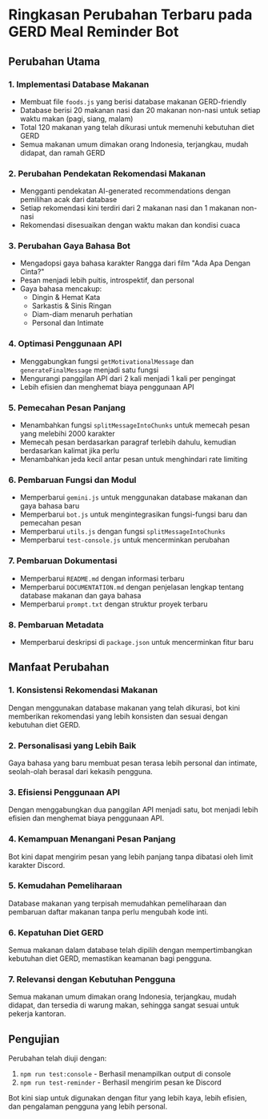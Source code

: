 # Ringkasan Perubahan Terbaru pada GERD Meal Reminder Bot

## Perubahan Utama

### 1. Implementasi Database Makanan
- Membuat file `foods.js` yang berisi database makanan GERD-friendly
- Database berisi 20 makanan nasi dan 20 makanan non-nasi untuk setiap waktu makan (pagi, siang, malam)
- Total 120 makanan yang telah dikurasi untuk memenuhi kebutuhan diet GERD
- Semua makanan umum dimakan orang Indonesia, terjangkau, mudah didapat, dan ramah GERD

### 2. Perubahan Pendekatan Rekomendasi Makanan
- Mengganti pendekatan AI-generated recommendations dengan pemilihan acak dari database
- Setiap rekomendasi kini terdiri dari 2 makanan nasi dan 1 makanan non-nasi
- Rekomendasi disesuaikan dengan waktu makan dan kondisi cuaca

### 3. Perubahan Gaya Bahasa Bot
- Mengadopsi gaya bahasa karakter Rangga dari film "Ada Apa Dengan Cinta?"
- Pesan menjadi lebih puitis, introspektif, dan personal
- Gaya bahasa mencakup:
  - Dingin & Hemat Kata
  - Sarkastis & Sinis Ringan
  - Diam-diam menaruh perhatian
  - Personal dan Intimate

### 4. Optimasi Penggunaan API
- Menggabungkan fungsi `getMotivationalMessage` dan `generateFinalMessage` menjadi satu fungsi
- Mengurangi panggilan API dari 2 kali menjadi 1 kali per pengingat
- Lebih efisien dan menghemat biaya penggunaan API

### 5. Pemecahan Pesan Panjang
- Menambahkan fungsi `splitMessageIntoChunks` untuk memecah pesan yang melebihi 2000 karakter
- Memecah pesan berdasarkan paragraf terlebih dahulu, kemudian berdasarkan kalimat jika perlu
- Menambahkan jeda kecil antar pesan untuk menghindari rate limiting

### 6. Pembaruan Fungsi dan Modul
- Memperbarui `gemini.js` untuk menggunakan database makanan dan gaya bahasa baru
- Memperbarui `bot.js` untuk mengintegrasikan fungsi-fungsi baru dan pemecahan pesan
- Memperbarui `utils.js` dengan fungsi `splitMessageIntoChunks`
- Memperbarui `test-console.js` untuk mencerminkan perubahan

### 7. Pembaruan Dokumentasi
- Memperbarui `README.md` dengan informasi terbaru
- Memperbarui `DOCUMENTATION.md` dengan penjelasan lengkap tentang database makanan dan gaya bahasa
- Memperbarui `prompt.txt` dengan struktur proyek terbaru

### 8. Pembaruan Metadata
- Memperbarui deskripsi di `package.json` untuk mencerminkan fitur baru

## Manfaat Perubahan

### 1. Konsistensi Rekomendasi Makanan
Dengan menggunakan database makanan yang telah dikurasi, bot kini memberikan rekomendasi yang lebih konsisten dan sesuai dengan kebutuhan diet GERD.

### 2. Personalisasi yang Lebih Baik
Gaya bahasa yang baru membuat pesan terasa lebih personal dan intimate, seolah-olah berasal dari kekasih pengguna.

### 3. Efisiensi Penggunaan API
Dengan menggabungkan dua panggilan API menjadi satu, bot menjadi lebih efisien dan menghemat biaya penggunaan API.

### 4. Kemampuan Menangani Pesan Panjang
Bot kini dapat mengirim pesan yang lebih panjang tanpa dibatasi oleh limit karakter Discord.

### 5. Kemudahan Pemeliharaan
Database makanan yang terpisah memudahkan pemeliharaan dan pembaruan daftar makanan tanpa perlu mengubah kode inti.

### 6. Kepatuhan Diet GERD
Semua makanan dalam database telah dipilih dengan mempertimbangkan kebutuhan diet GERD, memastikan keamanan bagi pengguna.

### 7. Relevansi dengan Kebutuhan Pengguna
Semua makanan umum dimakan orang Indonesia, terjangkau, mudah didapat, dan tersedia di warung makan, sehingga sangat sesuai untuk pekerja kantoran.

## Pengujian
Perubahan telah diuji dengan:
1. `npm run test:console` - Berhasil menampilkan output di console
2. `npm run test-reminder` - Berhasil mengirim pesan ke Discord

Bot kini siap untuk digunakan dengan fitur yang lebih kaya, lebih efisien, dan pengalaman pengguna yang lebih personal.